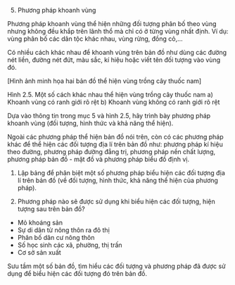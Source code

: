 5. Phương pháp khoanh vùng

Phương pháp khoanh vùng thể hiện những đối tượng phân bố theo vùng nhưng không đều khắp trên lãnh thổ mà chỉ có ở từng vùng nhất định. Ví dụ: vùng phân bố các dân tộc khác nhau, vùng rừng, đồng cỏ,...

Có nhiều cách khác nhau để khoanh vùng trên bản đồ như dùng các đường nét liền, đường nét đứt, màu sắc, kí hiệu hoặc viết tên đối tượng vào vùng đó.

[Hình ảnh minh họa hai bản đồ thể hiện vùng trồng cây thuốc nam]

Hình 2.5. Một số cách khác nhau thể hiện vùng trồng cây thuốc nam
a) Khoanh vùng có ranh giới rõ rệt
b) Khoanh vùng không có ranh giới rõ rệt

Dựa vào thông tin trong mục 5 và hình 2.5, hãy trình bày phương pháp khoanh vùng (đối tượng, hình thức và khả năng thể hiện).

Ngoài các phương pháp thể hiện bản đồ nói trên, còn có các phương pháp khác để thể hiện các đối tượng địa lí trên bản đồ như: phương pháp kí hiệu theo đường, phương pháp đường đẳng trị, phương pháp nền chất lượng, phương pháp bản đồ - mặt đồ và phương pháp biểu đồ định vị.

1. Lập bảng để phân biệt một số phương pháp biểu hiện các đối tượng địa lí trên bản đồ (về đối tượng, hình thức, khả năng thể hiện của phương pháp).

2. Phương pháp nào sẽ được sử dụng khi biểu hiện các đối tượng, hiện tượng sau trên bản đồ?
- Mỏ khoáng sản
- Sự di dân từ nông thôn ra đô thị
- Phân bố dân cư nông thôn
- Số học sinh các xã, phường, thị trấn
- Cơ sở sản xuất

Sưu tầm một số bản đồ, tìm hiểu các đối tượng và phương pháp đã được sử dụng để biểu hiện các đối tượng đó trên bản đồ.